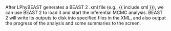 
After LPhyBEAST generates a BEAST 2 .xml file (e.g., {{ include.xml }}), 
we can use BEAST 2 to load it and start the inferential MCMC analysis.
BEAST 2 will write its outputs to disk into specified files in the XML,
and also output the progress of the analysis and some summaries to
the screen.  
